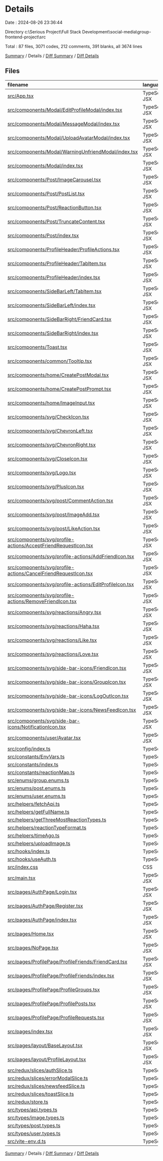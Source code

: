 # Details

Date : 2024-08-26 23:36:44

Directory c:\\Serious Project\\Full Stack Development\\social-media\\group-frontend-project\\src

Total : 87 files,  3071 codes, 212 comments, 391 blanks, all 3674 lines

[Summary](results.md) / Details / [Diff Summary](diff.md) / [Diff Details](diff-details.md)

## Files
| filename | language | code | comment | blank | total |
| :--- | :--- | ---: | ---: | ---: | ---: |
| [src/App.tsx](/src/App.tsx) | TypeScript JSX | 45 | 2 | 6 | 53 |
| [src/components/Modal/EditProfileModal/index.tsx](/src/components/Modal/EditProfileModal/index.tsx) | TypeScript JSX | 132 | 4 | 12 | 148 |
| [src/components/Modal/MessageModal/index.tsx](/src/components/Modal/MessageModal/index.tsx) | TypeScript JSX | 97 | 0 | 10 | 107 |
| [src/components/Modal/UploadAvatarModal/index.tsx](/src/components/Modal/UploadAvatarModal/index.tsx) | TypeScript JSX | 100 | 4 | 10 | 114 |
| [src/components/Modal/WarningUnfriendModal/index.tsx](/src/components/Modal/WarningUnfriendModal/index.tsx) | TypeScript JSX | 38 | 0 | 4 | 42 |
| [src/components/Modal/index.tsx](/src/components/Modal/index.tsx) | TypeScript JSX | 27 | 2 | 5 | 34 |
| [src/components/Post/ImageCarousel.tsx](/src/components/Post/ImageCarousel.tsx) | TypeScript JSX | 106 | 4 | 14 | 124 |
| [src/components/Post/PostList.tsx](/src/components/Post/PostList.tsx) | TypeScript JSX | 9 | 0 | 4 | 13 |
| [src/components/Post/ReactionButton.tsx](/src/components/Post/ReactionButton.tsx) | TypeScript JSX | 142 | 2 | 13 | 157 |
| [src/components/Post/TruncateContent.tsx](/src/components/Post/TruncateContent.tsx) | TypeScript JSX | 29 | 0 | 7 | 36 |
| [src/components/Post/index.tsx](/src/components/Post/index.tsx) | TypeScript JSX | 133 | 6 | 10 | 149 |
| [src/components/ProfileHeader/ProfileActions.tsx](/src/components/ProfileHeader/ProfileActions.tsx) | TypeScript JSX | 218 | 5 | 19 | 242 |
| [src/components/ProfileHeader/TabItem.tsx](/src/components/ProfileHeader/TabItem.tsx) | TypeScript JSX | 24 | 0 | 4 | 28 |
| [src/components/ProfileHeader/index.tsx](/src/components/ProfileHeader/index.tsx) | TypeScript JSX | 66 | 10 | 12 | 88 |
| [src/components/SideBarLeft/TabItem.tsx](/src/components/SideBarLeft/TabItem.tsx) | TypeScript JSX | 23 | 0 | 4 | 27 |
| [src/components/SideBarLeft/index.tsx](/src/components/SideBarLeft/index.tsx) | TypeScript JSX | 50 | 0 | 4 | 54 |
| [src/components/SideBarRight/FriendCard.tsx](/src/components/SideBarRight/FriendCard.tsx) | TypeScript JSX | 16 | 0 | 4 | 20 |
| [src/components/SideBarRight/index.tsx](/src/components/SideBarRight/index.tsx) | TypeScript JSX | 29 | 0 | 3 | 32 |
| [src/components/Toast.tsx](/src/components/Toast.tsx) | TypeScript JSX | 61 | 4 | 9 | 74 |
| [src/components/common/Tooltip.tsx](/src/components/common/Tooltip.tsx) | TypeScript JSX | 20 | 0 | 5 | 25 |
| [src/components/home/CreatePostModal.tsx](/src/components/home/CreatePostModal.tsx) | TypeScript JSX | 80 | 0 | 10 | 90 |
| [src/components/home/CreatePostPrompt.tsx](/src/components/home/CreatePostPrompt.tsx) | TypeScript JSX | 39 | 0 | 7 | 46 |
| [src/components/home/ImageInput.tsx](/src/components/home/ImageInput.tsx) | TypeScript JSX | 170 | 0 | 19 | 189 |
| [src/components/svg/CheckIcon.tsx](/src/components/svg/CheckIcon.tsx) | TypeScript JSX | 13 | 0 | 1 | 14 |
| [src/components/svg/ChevronLeft.tsx](/src/components/svg/ChevronLeft.tsx) | TypeScript JSX | 20 | 0 | 1 | 21 |
| [src/components/svg/ChevronRight.tsx](/src/components/svg/ChevronRight.tsx) | TypeScript JSX | 19 | 0 | 1 | 20 |
| [src/components/svg/CloseIcon.tsx](/src/components/svg/CloseIcon.tsx) | TypeScript JSX | 18 | 0 | 1 | 19 |
| [src/components/svg/Logo.tsx](/src/components/svg/Logo.tsx) | TypeScript JSX | 25 | 0 | 1 | 26 |
| [src/components/svg/PlusIcon.tsx](/src/components/svg/PlusIcon.tsx) | TypeScript JSX | 19 | 0 | 1 | 20 |
| [src/components/svg/post/CommentAction.tsx](/src/components/svg/post/CommentAction.tsx) | TypeScript JSX | 16 | 0 | 2 | 18 |
| [src/components/svg/post/ImageAdd.tsx](/src/components/svg/post/ImageAdd.tsx) | TypeScript JSX | 16 | 0 | 1 | 17 |
| [src/components/svg/post/LikeAction.tsx](/src/components/svg/post/LikeAction.tsx) | TypeScript JSX | 16 | 0 | 1 | 17 |
| [src/components/svg/profile-actions/AcceptFriendRequestIcon.tsx](/src/components/svg/profile-actions/AcceptFriendRequestIcon.tsx) | TypeScript JSX | 19 | 0 | 1 | 20 |
| [src/components/svg/profile-actions/AddFriendIcon.tsx](/src/components/svg/profile-actions/AddFriendIcon.tsx) | TypeScript JSX | 18 | 0 | 1 | 19 |
| [src/components/svg/profile-actions/CancelFriendRequestIcon.tsx](/src/components/svg/profile-actions/CancelFriendRequestIcon.tsx) | TypeScript JSX | 18 | 0 | 1 | 19 |
| [src/components/svg/profile-actions/EditProfileIcon.tsx](/src/components/svg/profile-actions/EditProfileIcon.tsx) | TypeScript JSX | 13 | 0 | 1 | 14 |
| [src/components/svg/profile-actions/RemoveFriendIcon.tsx](/src/components/svg/profile-actions/RemoveFriendIcon.tsx) | TypeScript JSX | 17 | 0 | 1 | 18 |
| [src/components/svg/reactions/Angry.tsx](/src/components/svg/reactions/Angry.tsx) | TypeScript JSX | 19 | 0 | 1 | 20 |
| [src/components/svg/reactions/Haha.tsx](/src/components/svg/reactions/Haha.tsx) | TypeScript JSX | 19 | 0 | 1 | 20 |
| [src/components/svg/reactions/Like.tsx](/src/components/svg/reactions/Like.tsx) | TypeScript JSX | 24 | 0 | 1 | 25 |
| [src/components/svg/reactions/Love.tsx](/src/components/svg/reactions/Love.tsx) | TypeScript JSX | 18 | 0 | 1 | 19 |
| [src/components/svg/side-bar-icons/FriendIcon.tsx](/src/components/svg/side-bar-icons/FriendIcon.tsx) | TypeScript JSX | 13 | 0 | 1 | 14 |
| [src/components/svg/side-bar-icons/GroupIcon.tsx](/src/components/svg/side-bar-icons/GroupIcon.tsx) | TypeScript JSX | 13 | 0 | 1 | 14 |
| [src/components/svg/side-bar-icons/LogOutIcon.tsx](/src/components/svg/side-bar-icons/LogOutIcon.tsx) | TypeScript JSX | 13 | 0 | 1 | 14 |
| [src/components/svg/side-bar-icons/NewsFeedIcon.tsx](/src/components/svg/side-bar-icons/NewsFeedIcon.tsx) | TypeScript JSX | 13 | 0 | 1 | 14 |
| [src/components/svg/side-bar-icons/NotificationIcon.tsx](/src/components/svg/side-bar-icons/NotificationIcon.tsx) | TypeScript JSX | 19 | 0 | 1 | 20 |
| [src/components/user/Avatar.tsx](/src/components/user/Avatar.tsx) | TypeScript JSX | 41 | 3 | 3 | 47 |
| [src/config/index.ts](/src/config/index.ts) | TypeScript | 1 | 0 | 1 | 2 |
| [src/constants/EnvVars.ts](/src/constants/EnvVars.ts) | TypeScript | 3 | 3 | 2 | 8 |
| [src/constants/index.ts](/src/constants/index.ts) | TypeScript | 2 | 0 | 0 | 2 |
| [src/constants/reactionMap.ts](/src/constants/reactionMap.ts) | TypeScript | 11 | 0 | 3 | 14 |
| [src/enums/group.enums.ts](/src/enums/group.enums.ts) | TypeScript | 25 | 1 | 5 | 31 |
| [src/enums/post.enums.ts](/src/enums/post.enums.ts) | TypeScript | 15 | 0 | 3 | 18 |
| [src/enums/user.enums.ts](/src/enums/user.enums.ts) | TypeScript | 21 | 2 | 5 | 28 |
| [src/helpers/fetchApi.ts](/src/helpers/fetchApi.ts) | TypeScript | 40 | 4 | 7 | 51 |
| [src/helpers/getFullName.ts](/src/helpers/getFullName.ts) | TypeScript | 8 | 0 | 3 | 11 |
| [src/helpers/getThreeMostReactionTypes.ts](/src/helpers/getThreeMostReactionTypes.ts) | TypeScript | 9 | 0 | 3 | 12 |
| [src/helpers/reactionTypeFormat.ts](/src/helpers/reactionTypeFormat.ts) | TypeScript | 16 | 0 | 3 | 19 |
| [src/helpers/timeAgo.ts](/src/helpers/timeAgo.ts) | TypeScript | 20 | 1 | 2 | 23 |
| [src/helpers/uploadImage.ts](/src/helpers/uploadImage.ts) | TypeScript | 38 | 4 | 6 | 48 |
| [src/hooks/index.ts](/src/hooks/index.ts) | TypeScript | 0 | 0 | 1 | 1 |
| [src/hooks/useAuth.ts](/src/hooks/useAuth.ts) | TypeScript | 16 | 1 | 4 | 21 |
| [src/index.css](/src/index.css) | CSS | 13 | 1 | 4 | 18 |
| [src/main.tsx](/src/main.tsx) | TypeScript JSX | 11 | 0 | 2 | 13 |
| [src/pages/AuthPage/Login.tsx](/src/pages/AuthPage/Login.tsx) | TypeScript JSX | 85 | 0 | 8 | 93 |
| [src/pages/AuthPage/Register.tsx](/src/pages/AuthPage/Register.tsx) | TypeScript JSX | 160 | 1 | 9 | 170 |
| [src/pages/AuthPage/index.tsx](/src/pages/AuthPage/index.tsx) | TypeScript JSX | 22 | 2 | 4 | 28 |
| [src/pages/Home.tsx](/src/pages/Home.tsx) | TypeScript JSX | 30 | 1 | 4 | 35 |
| [src/pages/NoPage.tsx](/src/pages/NoPage.tsx) | TypeScript JSX | 5 | 0 | 3 | 8 |
| [src/pages/ProfilePage/ProfileFriends/FriendCard.tsx](/src/pages/ProfilePage/ProfileFriends/FriendCard.tsx) | TypeScript JSX | 37 | 0 | 6 | 43 |
| [src/pages/ProfilePage/ProfileFriends/index.tsx](/src/pages/ProfilePage/ProfileFriends/index.tsx) | TypeScript JSX | 41 | 2 | 6 | 49 |
| [src/pages/ProfilePage/ProfileGroups.tsx](/src/pages/ProfilePage/ProfileGroups.tsx) | TypeScript JSX | 5 | 0 | 3 | 8 |
| [src/pages/ProfilePage/ProfilePosts.tsx](/src/pages/ProfilePage/ProfilePosts.tsx) | TypeScript JSX | 5 | 0 | 3 | 8 |
| [src/pages/ProfilePage/ProfileRequests.tsx](/src/pages/ProfilePage/ProfileRequests.tsx) | TypeScript JSX | 4 | 0 | 2 | 6 |
| [src/pages/index.tsx](/src/pages/index.tsx) | TypeScript JSX | 5 | 0 | 2 | 7 |
| [src/pages/layout/BaseLayout.tsx](/src/pages/layout/BaseLayout.tsx) | TypeScript JSX | 15 | 0 | 4 | 19 |
| [src/pages/layout/ProfileLayout.tsx](/src/pages/layout/ProfileLayout.tsx) | TypeScript JSX | 38 | 0 | 5 | 43 |
| [src/redux/slices/authSlice.ts](/src/redux/slices/authSlice.ts) | TypeScript | 102 | 0 | 17 | 119 |
| [src/redux/slices/errorModalSlice.ts](/src/redux/slices/errorModalSlice.ts) | TypeScript | 28 | 1 | 6 | 35 |
| [src/redux/slices/newsfeedSlice.ts](/src/redux/slices/newsfeedSlice.ts) | TypeScript | 22 | 0 | 6 | 28 |
| [src/redux/slices/toastSlice.ts](/src/redux/slices/toastSlice.ts) | TypeScript | 26 | 0 | 8 | 34 |
| [src/redux/store.ts](/src/redux/store.ts) | TypeScript | 15 | 0 | 3 | 18 |
| [src/types/api.types.ts](/src/types/api.types.ts) | TypeScript | 4 | 0 | 1 | 5 |
| [src/types/image.types.ts](/src/types/image.types.ts) | TypeScript | 5 | 0 | 1 | 6 |
| [src/types/post.types.ts](/src/types/post.types.ts) | TypeScript | 34 | 58 | 6 | 98 |
| [src/types/user.types.ts](/src/types/user.types.ts) | TypeScript | 41 | 83 | 7 | 131 |
| [src/vite-env.d.ts](/src/vite-env.d.ts) | TypeScript | 0 | 1 | 1 | 2 |

[Summary](results.md) / Details / [Diff Summary](diff.md) / [Diff Details](diff-details.md)